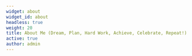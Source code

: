```yaml
---
widget: about
widget_id: about
headless: true
weight: 20
title: About Me (Dream, Plan, Hard Work, Achieve, Celebrate, Repeat!)
active: true
author: admin
---
```

